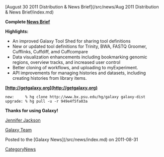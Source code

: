 <div class='newsItemHeader'>[August 30 2011 Distribution & News Brief](/src/news/Aug 2011 Distribution & News Brief/index.md)</div>

**Complete [News Brief](/src/DevNewsBriefs/2011_08_30/index.md)**

**Highlights:**

* An improved Galaxy Tool Shed for sharing tool definitions
* New or updated tool definitions for Trinity, BWA, FASTQ Groomer, Cufflinks, Cuffdiff, amd Cuffcompare
* Data visualization enhancements including bookmarking genomic regions, overview tracks, and increased user control
* Better cloning of workflows, and uploading to myExperiment.
* API improvements for managing histories and datasets, including creating histories from library items.

**[http://getgalaxy.org](http://getgalaxy.org)**
```
new:     % hg clone http://www.bx.psu.edu/hg/galaxy galaxy-dist
upgrade: % hg pull -u -r 949e4f5fa03a
```



**Thanks for using Galaxy!**

[Jennifer Jackson](/src/JenniferJackson/index.md)

[Galaxy Team](/src/GalaxyTeam/index.md)

<div class='newsItemFooter'>Posted to the [Galaxy News](/src/news/index.md) on 2011-08-31</div>

[CategoryNews](/src/CategoryNews/index.md)
